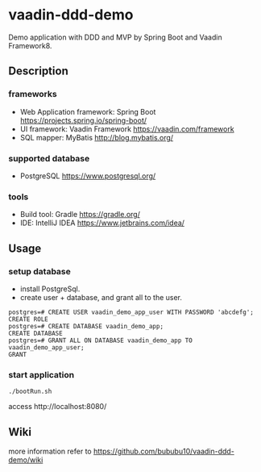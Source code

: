 # vaadin-ddd-demo

Demo application with DDD and MVP by Spring Boot and Vaadin Framework8.

## Description

### frameworks

* Web Application framework: Spring Boot https://projects.spring.io/spring-boot/ 
* UI framework: Vaadin Framework https://vaadin.com/framework
* SQL mapper: MyBatis http://blog.mybatis.org/

### supported database

* PostgreSQL https://www.postgresql.org/

### tools

* Build tool: Gradle https://gradle.org/
* IDE: IntelliJ IDEA https://www.jetbrains.com/idea/

## Usage

### setup database

* install PostgreSql.
* create user + database, and grant all to the user. 

```
postgres=# CREATE USER vaadin_demo_app_user WITH PASSWORD 'abcdefg';
CREATE ROLE
postgres=# CREATE DATABASE vaadin_demo_app;
CREATE DATABASE
postgres=# GRANT ALL ON DATABASE vaadin_demo_app TO vaadin_demo_app_user;
GRANT
```

### start application

`./bootRun.sh`

access http://localhost:8080/

## Wiki

more information refer to https://github.com/bububu10/vaadin-ddd-demo/wiki

